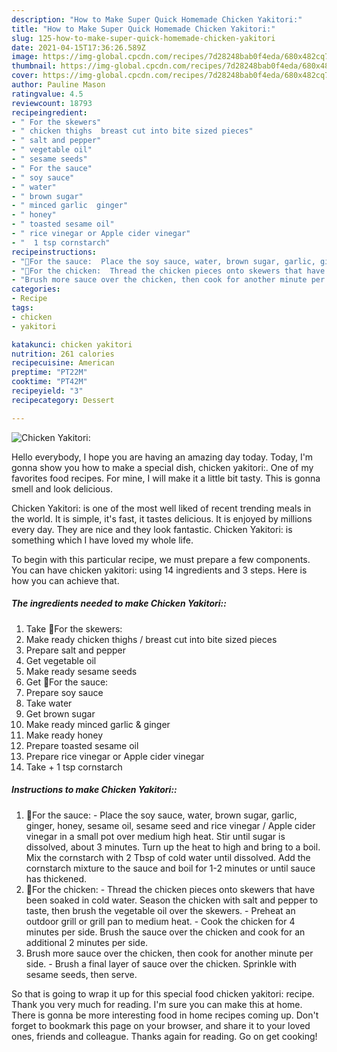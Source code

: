 ```yaml
---
description: "How to Make Super Quick Homemade Chicken Yakitori:"
title: "How to Make Super Quick Homemade Chicken Yakitori:"
slug: 125-how-to-make-super-quick-homemade-chicken-yakitori
date: 2021-04-15T17:36:26.589Z
image: https://img-global.cpcdn.com/recipes/7d28248bab0f4eda/680x482cq70/chicken-yakitori-recipe-main-photo.jpg
thumbnail: https://img-global.cpcdn.com/recipes/7d28248bab0f4eda/680x482cq70/chicken-yakitori-recipe-main-photo.jpg
cover: https://img-global.cpcdn.com/recipes/7d28248bab0f4eda/680x482cq70/chicken-yakitori-recipe-main-photo.jpg
author: Pauline Mason
ratingvalue: 4.5
reviewcount: 18793
recipeingredient:
- " For the skewers"
- " chicken thighs  breast cut into bite sized pieces"
- " salt and pepper"
- " vegetable oil"
- " sesame seeds"
- " For the sauce"
- " soy sauce"
- " water"
- " brown sugar"
- " minced garlic  ginger"
- " honey"
- " toasted sesame oil"
- " rice vinegar or Apple cider vinegar"
- "  1 tsp cornstarch"
recipeinstructions:
- "🌻For the sauce:  Place the soy sauce, water, brown sugar, garlic, ginger, honey, sesame oil, sesame seed and rice vinegar / Apple cider vinegar in a small pot over medium high heat. Stir until sugar is dissolved, about 3 minutes. Turn up the heat to high and bring to a boil. Mix the cornstarch with 2 Tbsp of cold water until dissolved. Add the cornstarch mixture to the sauce and boil for 1-2 minutes or until sauce has thickened."
- "🌻For the chicken:  Thread the chicken pieces onto skewers that have been soaked in cold water. Season the chicken with salt and pepper to taste, then brush the vegetable oil over the skewers. Preheat an outdoor grill or grill pan to medium heat. Cook the chicken for 4 minutes per side. Brush the sauce over the chicken and cook for an additional 2 minutes per side."
- "Brush more sauce over the chicken, then cook for another minute per side. Brush a final layer of sauce over the chicken. Sprinkle with sesame seeds, then serve."
categories:
- Recipe
tags:
- chicken
- yakitori

katakunci: chicken yakitori 
nutrition: 261 calories
recipecuisine: American
preptime: "PT22M"
cooktime: "PT42M"
recipeyield: "3"
recipecategory: Dessert

---
```



![Chicken Yakitori:](https://img-global.cpcdn.com/recipes/7d28248bab0f4eda/680x482cq70/chicken-yakitori-recipe-main-photo.jpg)

Hello everybody, I hope you are having an amazing day today. Today, I'm gonna show you how to make a special dish, chicken yakitori:. One of my favorites food recipes. For mine, I will make it a little bit tasty. This is gonna smell and look delicious.

Chicken Yakitori: is one of the most well liked of recent trending meals in the world. It is simple, it's fast, it tastes delicious. It is enjoyed by millions every day. They are nice and they look fantastic. Chicken Yakitori: is something which I have loved my whole life.




To begin with this particular recipe, we must prepare a few components. You can have chicken yakitori: using 14 ingredients and 3 steps. Here is how you can achieve that.

<!--inarticleads1-->

##### The ingredients needed to make Chicken Yakitori::

1. Take  🌻For the skewers:
1. Make ready  chicken thighs / breast cut into bite sized pieces
1. Prepare  salt and pepper
1. Get  vegetable oil
1. Make ready  sesame seeds
1. Get  🌻For the sauce:
1. Prepare  soy sauce
1. Take  water
1. Get  brown sugar
1. Make ready  minced garlic &amp; ginger
1. Make ready  honey
1. Prepare  toasted sesame oil
1. Prepare  rice vinegar or Apple cider vinegar
1. Take  + 1 tsp cornstarch




<!--inarticleads2-->

##### Instructions to make Chicken Yakitori::

1. 🌻For the sauce: -  Place the soy sauce, water, brown sugar, garlic, ginger, honey, sesame oil, sesame seed and rice vinegar / Apple cider vinegar in a small pot over medium high heat. Stir until sugar is dissolved, about 3 minutes. Turn up the heat to high and bring to a boil. Mix the cornstarch with 2 Tbsp of cold water until dissolved. Add the cornstarch mixture to the sauce and boil for 1-2 minutes or until sauce has thickened.
1. 🌻For the chicken: -  Thread the chicken pieces onto skewers that have been soaked in cold water. Season the chicken with salt and pepper to taste, then brush the vegetable oil over the skewers. - Preheat an outdoor grill or grill pan to medium heat. - Cook the chicken for 4 minutes per side. Brush the sauce over the chicken and cook for an additional 2 minutes per side.
1. Brush more sauce over the chicken, then cook for another minute per side. - Brush a final layer of sauce over the chicken. Sprinkle with sesame seeds, then serve.




So that is going to wrap it up for this special food chicken yakitori: recipe. Thank you very much for reading. I'm sure you can make this at home. There is gonna be more interesting food in home recipes coming up. Don't forget to bookmark this page on your browser, and share it to your loved ones, friends and colleague. Thanks again for reading. Go on get cooking!
